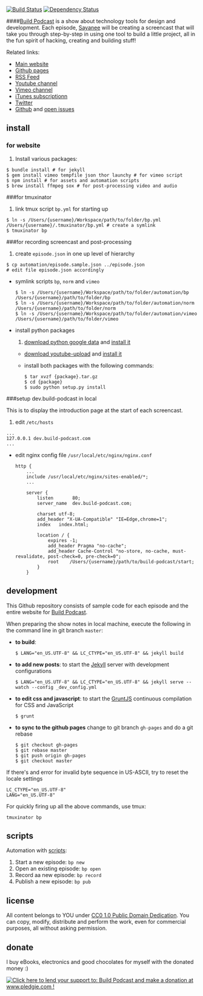 [![Build Status](https://travis-ci.org/sayanee/build-podcast.png)](https://travis-ci.org/sayanee/build-podcast) [![Dependency Status](https://gemnasium.com/sayanee/build-podcast.svg)](https://gemnasium.com/sayanee/build-podcast)

####[Build Podcast](http://build-podcast.com) is a show about technology tools for design and development. Each episode, [Sayanee](http://sayan.ee) will be creating a screencast that will take you through step-by-step in using one tool to build a little project, all in the fun spirit of hacking, creating and building stuff!

Related links:

- [Main website](http://build-podcast.com)
- [Github pages](http://sayanee.github.io/build-podcast)
- [RSS Feed](http://feeds.feedburner.com/BuildPodcastVideos)
- [Youtube channel](http://www.youtube.com/playlist?list=PL9wSRifxQqRrLalGxTs-8FmfftbueLk5u)
- [Vimeo channel](https://vimeo.com/channels/441355)
- [iTunes subscriptionn](https://itunes.apple.com/us/podcast/build-podcast-screencast/id538677863)
- [Twitter](http://twitter.com/buildpodcast)
- [Github](https://github.com/sayanee/build-podcast) and [open issues](https://github.com/sayanee/build-podcast/issues?page=1&state=open)

## install

### for website

1. Install various packages:

  ```shell
  $ bundle install # for jekyll
  $ gem install vimeo tempfile json thor launchy # for vimeo script
  $ npm install # for assets and automation scripts
  $ brew install ffmpeg sox # for post-processing video and audio
  ```

###for tmuxinator

1. link tmux script `bp.yml` for starting up

  ```shell
  $ ln -s /Users/{username}/Workspace/path/to/folder/bp.yml /Users/{username}/.tmuxinator/bp.yml # create a symlink
  $ tmuxinator bp
  ```

###for recording screencast and post-processing

1. create `episode.json` in one up level of hierarchy

  ```shell
  $ cp automation/episode.sample.json ../episode.json
  # edit file episode.json accordingly
  ```
- symlink scripts `bp`, `norm` and `vimeo`

  ```shell
  $ ln -s /Users/{username}/Workspace/path/to/folder/automation/bp /Users/{username}/path/to/folder/bp
  $ ln -s /Users/{username}/Workspace/path/to/folder/automation/norm /Users/{username}/path/to/folder/norm
  $ ln -s /Users/{username}/Workspace/path/to/folder/automation/vimeo /Users/{username}/path/to/folder/vimeo
  ```
- install python packages
  1. [download python google data](https://code.google.com/p/gdata-python-client/downloads/list) and [install it](https://code.google.com/p/youtube-upload/wiki/Readme#Download_&_Install)
  - [download youtube-upload](https://code.google.com/p/youtube-upload/downloads/list) and [install it](https://code.google.com/p/youtube-upload/wiki/Readme#Download_&_Install)
  - install both packages with the following commands:

    ```shell
    $ tar xvzf {package}.tar.gz
    $ cd {package}
    $ sudo python setup.py install
    ```

###setup dev.build-podcast in local

This is to display the introduction page at the start of each screencast.

1. edit `/etc/hosts`

  ```
  ...
  127.0.0.1 dev.build-podcast.com
  ...
  ```
- edit nginx config file `/usr/local/etc/nginx/nginx.conf`

  ```
  http {
      ...
      include /usr/local/etc/nginx/sites-enabled/*;
      ...

      server {
          listen       80;
          server_name  dev.build-podcast.com;

          charset utf-8;
          add_header "X-UA-Compatible" "IE=Edge,chrome=1";
          index   index.html;

          location / {
              expires -1;
              add_header Pragma "no-cache";
              add_header Cache-Control "no-store, no-cache, must-revalidate, post-check=0, pre-check=0";
              root    /Users/{username}/path/to/build-podcast/start;
          }
      }
  ```

## development

This Github repository consists of sample code for each episode and the entire website for [Build Podcast](http://build-podcast.com).

When preparing the show notes in local machine, execute the following in the command line in git branch `master`:

   - **to build**:

     ```shell
     $ LANG="en_US.UTF-8" && LC_CTYPE="en_US.UTF-8" && jekyll build
     ```

   - **to add new posts**:  to start the [Jekyll](http://jekyllrb.com/) server with development configurations

     ```shell
     $ LANG="en_US.UTF-8" && LC_CTYPE="en_US.UTF-8" && jekyll serve --watch --config _dev_config.yml
     ```
   - **to edit css and javascript**: to start the [GruntJS](http://gruntjs.com/) continuous compilation for CSS and JavaScript

     ```shell
     $ grunt
     ```
   - **to sync to the github pages** change to git branch `gh-pages` and do a git rebase

     ```shell
     $ git checkout gh-pages
     $ git rebase master
     $ git push origin gh-pages
     $ git checkout master
     ```

If there's and error for invalid byte sequence in US-ASCII, try to reset the locale settings

```shell
LC_CTYPE="en_US.UTF-8"
LANG="en_US.UTF-8"
```

For quickly firing up all the above commands, use tmux:

```shell
tmuxinator bp
```

## scripts

Automation with [scripts](https://github.com/sayanee/build-podcast/tree/master/automation):

1. Start a new episode: `bp new`
1. Open an existing episode: `bp open`
1. Record aa new episode: `bp record`
1. Publish a new episode: `bp pub`


## license

All content belongs to YOU under [CC0 1.0 Public Domain Dedication](http://creativecommons.org/publicdomain/zero/1.0/). You can copy, modify, distribute and perform the work, even for commercial purposes, all without asking permission.

## donate

I buy eBooks, electronics and good chocolates for myself with the donated money :)

<a href='http://www.pledgie.com/campaigns/19089'><img alt='Click here to lend your support to: Build Podcast and make a donation at www.pledgie.com !' src='http://www.pledgie.com/campaigns/19089.png?skin_name=chrome' border='0' /></a>
